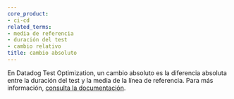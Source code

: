 ```yaml
---
core_product:
- ci-cd
related_terms:
- media de referencia
- duración del test
- cambio relativo
title: cambio absoluto
---
```

En Datadog Test Optimization, un cambio absoluto es la diferencia absoluta entre la duración del test y la media de la línea de referencia. Para más información, <a href="/continuous_integration/explorer/?tab=testruns">consulta la documentación</a>.